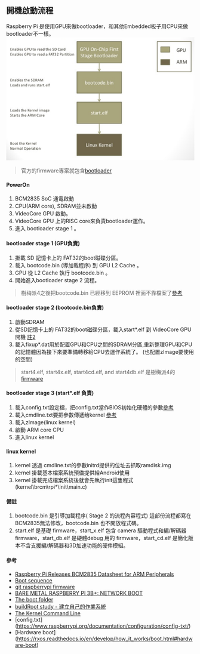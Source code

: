 ## 開機啟動流程

Raspberry Pi 是使用GPU來做bootloader，和其他Embedded板子用CPU來做bootloader不一樣。\
![Boot process](/documents/images/zo803Hq.png) 
> 官方的firmware專案就包含[bootloader](https://github.com/raspberrypi/firmware/tree/master/boot)

#### PowerOn
1. BCM2835 SoC 通電啟動 
2. CPU(ARM core), SDRAM並未啟動
3. VideoCore GPU 啟動。
4. VideoCore GPU 上的RISC core來負責bootloader運作。
5. 進入 bootloader stage 1 。

#### bootloader stage 1 (GPU負責)
1. 掛載 SD 記憶卡上的 FAT32的boot磁碟分區。
2. 載入 bootcode.bin (導加載程序) 到 GPU L2 Cache 。
3. GPU 從 L2 Cache 執行 bootcode.bin 。
4. 開始進入bootloader stage 2 流程。
> 樹梅派4之後把bootcode.bin 已經移到 EEPROM 裡面不靠檔案了[參考](https://www.raspberrypi.org/documentation/hardware/raspberrypi/booteeprom.md)

#### bootloader stage 2 (bootcode.bin負責)
1. 啟動SDRAM
2. 從SD記憶卡上的 FAT32的boot磁碟分區，載入start*.elf 到 VideoCore GPU 開機  [註2](https://github.com/02047788a/build-lineageOS-for-raspberry-pi/blob/master/documents/knowledge/linux-boot-process.md#%E5%82%99%E8%A8%BB) 
3. 載入fixup*.dat用於配置GPU和CPU之間的SDRAM分區,重新整理GPU和CPU的記憶體因為接下來要準備轉移給CPU去運作系統了。
(也配置zImage要使用的空間)
>  start4.elf, start4x.elf, start4cd.elf, and start4db.elf 是樹梅派4的[firmware](https://www.raspberrypi.org/documentation/configuration/boot_folder.md)

#### bootloader stage 3 (start*.elf 負責)
1. 載入config.txt設定檔，把config.txt當作BIOS初始化硬體的參數[參考](https://www.raspberrypi.org/documentation/configuration/config-txt/)
2. 載入cmdline.txt要把參數傳遞给kernel [參考](https://www.raspberrypi.org/documentation/configuration/cmdline-txt.md)
3. 載入zImage(linux kernel)
4. 啟動 ARM core CPU
5. 進入linux kernel

#### linux kernel
1. kernel 透過 cmdline.txt的參數initrd提供的位址去抓取ramdisk.img
2. kernel 掛載基本檔案系統預備提供給Android使用
3. kernel 掛載完成檔案系統後就會先執行init這隻程式(kernel\brcm\rpi*\init\main.c)

#### 備註
1. bootcode.bin 是引導加載程序( Stage 2 的流程內容程式) 這部份流程都寫在BCM2835無法修改，bootcode.bin 也不開放程式碼。
2. start.elf 是基礎 firmware，start_x.elf 包含 camera 驅動程式和編/解碼器 firmware，start_db.elf 是硬體debug 用的 firmware，start_cd.elf 是簡化版本不含支援編/解碼器和3D加速功能的硬件模組。

#### 參考
- [Raspberry Pi Releases BCM2835 Datasheet for ARM Peripherals](https://www.cnx-software.com/2012/02/07/raspberry-pi-releases-bcm2835-datasheet-for-arm-peripherals/) 
- [Boot sequence](https://www.raspberrypi.org/documentation/hardware/raspberrypi/bootmodes/bootflow.md)
- [git raspberrypi firmware](https://github.com/raspberrypi/firmware)
- [BARE METAL RASPBERRY PI 3B+: NETWORK BOOT](https://metebalci.com/blog/bare-metal-rpi3-network-boot/)
- [The boot folder](https://www.raspberrypi.org/documentation/configuration/boot_folder.md)
- [buildRoot study - 建立自己的作業系統](https://www.cntofu.com/book/46/raspberry_pi/buildroot_study_-_jian_li_zi_ji_de_zuo_ye_xi_tong.md)
- [The Kernel Command Line](https://www.raspberrypi.org/documentation/configuration/cmdline-txt.md)
- [config.txt] (https://www.raspberrypi.org/documentation/configuration/config-txt/)
- [Hardware boot] (https://rxos.readthedocs.io/en/develop/how_it_works/boot.html#hardware-boot)